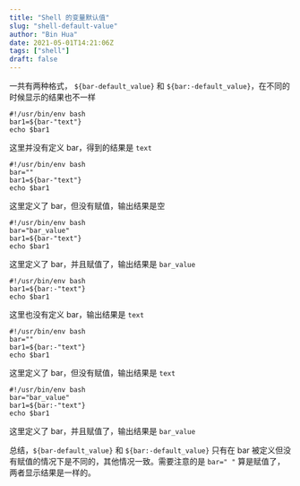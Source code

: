 ```yaml
---
title: "Shell 的变量默认值"
slug: "shell-default-value"
author: "Bin Hua"
date: 2021-05-01T14:21:06Z
tags: ["shell"]
draft: false
---
```


一共有两种格式， `${bar-default_value}` 和 `${bar:-default_value}`，在不同的时候显示的结果也不一样

```
#!/usr/bin/env bash
bar1=${bar-"text"}
echo $bar1
```

这里并没有定义 bar，得到的结果是 `text`

```
#!/usr/bin/env bash
bar=""
bar1=${bar-"text"}
echo $bar1
```

这里定义了 bar，但没有赋值，输出结果是空

```
#!/usr/bin/env bash
bar="bar_value"
bar1=${bar-"text"}
echo $bar1
```

这里定义了 bar，并且赋值了，输出结果是 `bar_value`

```
#!/usr/bin/env bash
bar1=${bar:-"text"}
echo $bar1
```

这里也没有定义 bar，输出结果是 `text`

```
#!/usr/bin/env bash
bar=""
bar1=${bar:-"text"}
echo $bar1
```

这里定义了 bar，但没有赋值，输出结果是 `text`

```
#!/usr/bin/env bash
bar="bar_value"
bar1=${bar:-"text"}
echo $bar1
```

这里定义了 bar，并且赋值了，输出结果是 `bar_value`

总结，`${bar-default_value}` 和 `${bar:-default_value}` 只有在 bar 被定义但没有赋值的情况下是不同的，其他情况一致。需要注意的是 `bar=" "` 算是赋值了，两者显示结果是一样的。


